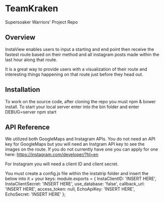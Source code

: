 # TeamKraken
Supersoaker Warriors' Project Repo

## Overview ##

InstaView enables users to input a starting and end point then receive the fastest route based on their method and all instagram posts made within the last hour along that route.

It is a great way to provide users with a visualization of their route and interesting things happening on that route just before they head out.

## Installation ##

To work on the source code, after cloning the repo you must npm & bower install.
To start your local server enter into the bin folder and enter DEBUG=server npm start

## API Reference ##

We utilized both GoogleMaps and Instagram APIs. You do not need an API key for GoogleMaps but you will need an Instgram API key to see the images on the route. If you do not currently have one you can apply for one here: https://instagram.com/developer/?hl=en

For Instagram you will need a client ID and client secret.

You must create a config.js file within the instatrip folder and insert the below into it + your keys:
module.exports = {
  InstaClientID: 'INSERT HERE',
  InstaClientSecret: 'INSERT HERE',
  use_database: 'false',
  callback_url: 'INSERT HERE',
  access_token: null,
  EchoApiKey: 'INSERT HERE',
  EchoSecret: 'INSERT HERE'
};


